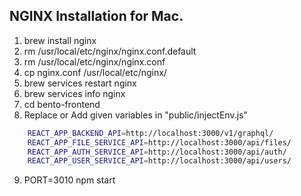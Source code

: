 ## NGINX Installation for Mac.

1. brew install nginx 
2. rm /usr/local/etc/nginx/nginx.conf.default
3. rm /usr/local/etc/nginx/nginx.conf
4. cp nginx.conf /usr/local/etc/nginx/
5. brew services restart nginx
6. brew services info nginx
7. cd bento-frontend
8. Replace or Add given variables in "public/injectEnv.js"
```bash
    REACT_APP_BACKEND_API=http://localhost:3000/v1/graphql/
    REACT_APP_FILE_SERVICE_API=http://localhost:3000/api/files/
    REACT_APP_AUTH_SERVICE_API=http://localhost:3000/api/auth/
    REACT_APP_USER_SERVICE_API=http://localhost:3000/api/users/
```
9. PORT=3010 npm start





